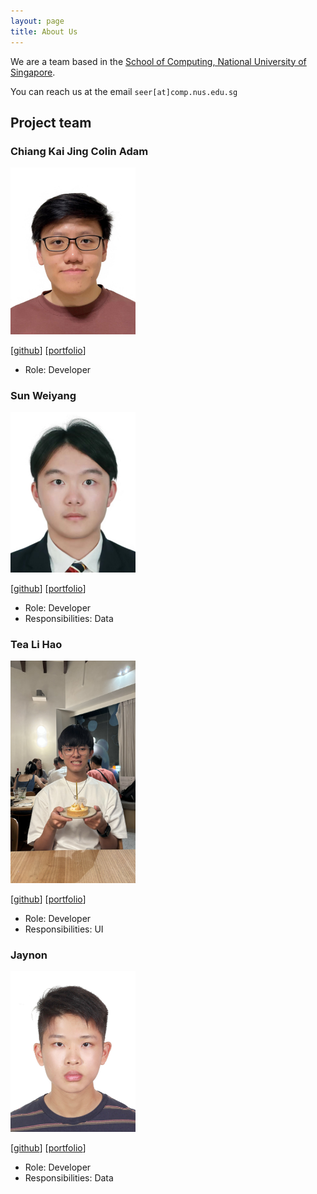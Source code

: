 ```yaml
---
layout: page
title: About Us
---
```


We are a team based in the [School of Computing, National University of Singapore](https://www.comp.nus.edu.sg).

You can reach us at the email `seer[at]comp.nus.edu.sg`

## Project team

### Chiang Kai Jing Colin Adam

<img src="images/colinac.png" width="200px">

[[github](https://github.com/colinac)]
[[portfolio](team/colinac.md)]

* Role: Developer

### Sun Weiyang

<img src="images/artillerysun.png" width="200px">

[[github](https://github.com/ArtillerySun)]
[[portfolio](team/artillerysun.md)]

* Role: Developer
* Responsibilities: Data


### Tea Li Hao

<img src="images/jellypenguinnn.png" width="200px">

[[github](http://github.com/jellypenguinnn)]
[[portfolio](team/jellypenguinnn.md)]

* Role: Developer
* Responsibilities: UI

### Jaynon

<img src="images/jaynon.png" width="200px">

[[github](http://github.com/Jaynon)]
[[portfolio](team/jaynon.md)]

* Role: Developer
* Responsibilities: Data
